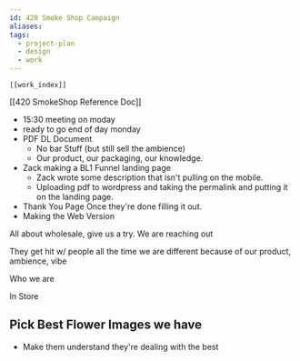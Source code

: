 ```yaml
---
id: 420 Smoke Shop Campaign
aliases: 
tags:
  - project-plan
  - design
  - work
---
```

	[[work_index]]
[[420 SmokeShop Reference Doc]]
- 15:30 meeting on moday
- ready to go end of day monday
- PDF DL Document
	- No bar Stuff (but still sell the ambience)
	- Our product, our packaging, our knowledge.
- Zack making a BL1 Funnel landing page
	- Zack wrote some description that isn't pulling on the mobile.
	- Uploading pdf to wordpress and taking the permalink and putting it on the landing page.
- Thank You Page Once they're done filling it out.
- Making the Web Version

All about wholesale, give us a try.
We are reaching out 

They get hit w/ people all the time
we are different because of our product, ambience, vibe

Who we are

In Store

## Pick Best Flower Images we have
- Make them understand they're dealing with the best

